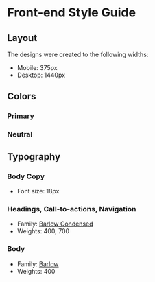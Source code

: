 # Front-end Style Guide

## Layout

The designs were created to the following widths:

- Mobile: 375px
- Desktop: 1440px

## Colors

### Primary



### Neutral


## Typography

### Body Copy

- Font size: 18px

### Headings, Call-to-actions, Navigation

- Family: [Barlow Condensed]()
- Weights: 400, 700

### Body

- Family: [Barlow](https://fonts.google.com/specimen/Barlow)
- Weights: 400
